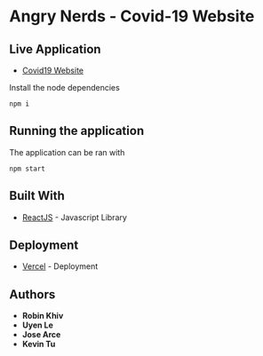 # Angry Nerds - Covid-19 Website


## Live Application

* [Covid19 Website](https://covid-website-amber.vercel.app/)

Install the node dependencies 

```
npm i
```

## Running the application

The application can be ran with 
```
npm start
```

## Built With

* [ReactJS](https://reactjs.org/) - Javascript Library

## Deployment

* [Vercel](https://vercel.com/) - Deployment

## Authors

* **Robin Khiv**
* **Uyen Le**
* **Jose Arce**
* **Kevin Tu**
